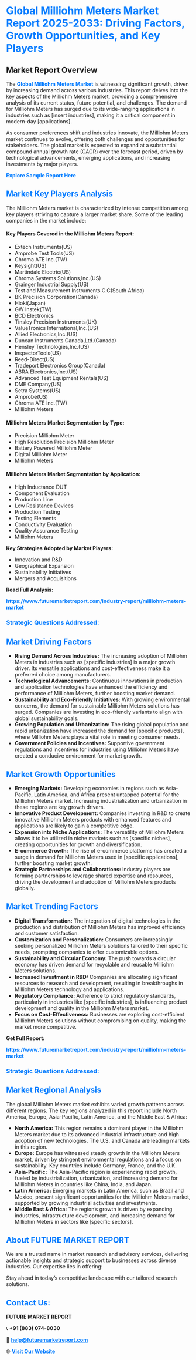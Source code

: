 <h1 style="color: #007BFF;">Global Milliohm Meters Market Report 2025-2033: Driving Factors, Growth Opportunities, and Key Players</h1>

<section id="overview">
<h2>Market Report Overview</h2>
<p>The <a href="https://www.futuremarketreport.com/industry-report/milliohm-meters-market" style="color: #007BFF; text-decoration: none;"><strong>Global Milliohm Meters Market</strong></a> is witnessing significant growth, driven by increasing demand across various industries. This report delves into the key aspects of the Milliohm Meters market, providing a comprehensive analysis of its current status, future potential, and challenges. The demand for Milliohm Meters has surged due to its wide-ranging applications in industries such as [insert industries], making it a critical component in modern-day [applications].</p>
<p>As consumer preferences shift and industries innovate, the Milliohm Meters market continues to evolve, offering both challenges and opportunities for stakeholders. The global market is expected to expand at a substantial compound annual growth rate (CAGR) over the forecast period, driven by technological advancements, emerging applications, and increasing investments by major players.</p>
</section>

<section id="overview">
<p><a href="https://www.futuremarketreport.com/request-sample/reportId=101595" style="color: #007BFF; text-decoration: none;"><strong>Explore Sample Report Here</strong></a></p>
</section>

<section id="key-players">
<h2 style="color: #007BFF;">Market Key Players Analysis</h2>
<p>The Milliohm Meters market is characterized by intense competition among key players striving to capture a larger market share. Some of the leading companies in the market include:</p>
<h4>Key Players Covered in the Milliohm Meters Report:</h4>
<ul><li>Extech Instruments(US)</li><li>Amprobe Test Tools(US)</li><li>Chroma ATE Inc.(TW)</li><li>Keysight(US)</li><li>Martindale Electric(US)</li><li>Chroma Systems Solutions,Inc.(US)</li><li>Grainger Industrial Supply(US)</li><li>Test and Measurement Instruments C.C(South Africa)</li><li>BK Precision Corporation(Canada)</li><li>Hioki(Japan)</li><li>GW Instek(TW)</li><li>BCD Electronics</li><li>Tinsley Precision Instruments(UK)</li><li>ValueTronics International,Inc.(US)</li><li>Allied Electronics,Inc.(US)</li><li>Duncan Instruments Canada,Ltd.(Canada)</li><li>Hensley Technologies,Inc.(US)</li><li>InspectorTools(US)</li><li>Reed-Direct(US)</li><li>Tradeport Electronics Group(Canada)</li><li>ABRA Electronics,Inc.(US)</li><li>Advanced Test Equipment Rentals(US)</li><li>DME Company(US)</li><li>Setra Systems(US)</li><li>Amprobe(US)</li><li>Chroma ATE Inc.(TW)</li><li>Milliohm Meters</li></ul>
<h4>Milliohm Meters Market Segmentation by Type:</h4>
<ul><li>Precision Milliohm Meter</li><li>High Resolution Precision Milliohm Meter</li><li>Battery Powered Milliohm Meter</li><li>Digital Milliohm Meter</li><li>Milliohm Meters</li></ul>

<h4>Milliohm Meters Market Segmentation by Application:</h4>
<ul><li>High Inductance DUT</li><li>Component Evaluation</li><li>Production Line</li><li>Low Resistance Devices</li><li>Production Testing</li><li>Testing Elements</li><li>Conductivity Evaluation</li><li>Quality Assurance Testing</li><li>Milliohm Meters</li></ul>
<p><strong>Key Strategies Adopted by Market Players:</strong></p>
<ul>
<li>Innovation and R&D</li>
<li>Geographical Expansion</li>
<li>Sustainability Initiatives</li>
<li>Mergers and Acquisitions</li>
</ul>
</section>

<section>
<p><strong>Read Full Analysis: </strong></p><a href="https://www.futuremarketreport.com/industry-report/milliohm-meters-market" style="color: #007BFF; text-decoration: none;"><strong>https://www.futuremarketreport.com/industry-report/milliohm-meters-market</strong></a>
<h3 style="color: #007BFF;">Strategic Questions Addressed:</h3>
</section>

<section id="driving-factors">
<h2 style="color: #007BFF;">Market Driving Factors</h2>
<ul>
<li><strong>Rising Demand Across Industries:</strong> The increasing adoption of Milliohm Meters in industries such as [specific industries] is a major growth driver. Its versatile applications and cost-effectiveness make it a preferred choice among manufacturers.</li>
<li><strong>Technological Advancements:</strong> Continuous innovations in production and application technologies have enhanced the efficiency and performance of Milliohm Meters, further boosting market demand.</li>
<li><strong>Sustainability and Eco-Friendly Initiatives:</strong> With growing environmental concerns, the demand for sustainable Milliohm Meters solutions has surged. Companies are investing in eco-friendly variants to align with global sustainability goals.</li>
<li><strong>Growing Population and Urbanization:</strong> The rising global population and rapid urbanization have increased the demand for [specific products], where Milliohm Meters plays a vital role in meeting consumer needs.</li>
<li><strong>Government Policies and Incentives:</strong> Supportive government regulations and incentives for industries using Milliohm Meters have created a conducive environment for market growth.</li>
</ul>
</section>

<section id="growth-opportunities">
<h2 style="color: #007BFF;">Market Growth Opportunities</h2>
<ul>
<li><strong>Emerging Markets:</strong> Developing economies in regions such as Asia-Pacific, Latin America, and Africa present untapped potential for the Milliohm Meters market. Increasing industrialization and urbanization in these regions are key growth drivers.</li>
<li><strong>Innovative Product Development:</strong> Companies investing in R&D to create innovative Milliohm Meters products with enhanced features and applications are likely to gain a competitive edge.</li>
<li><strong>Expansion into Niche Applications:</strong> The versatility of Milliohm Meters allows it to be utilized in niche markets such as [specific niches], creating opportunities for growth and diversification.</li>
<li><strong>E-commerce Growth:</strong> The rise of e-commerce platforms has created a surge in demand for Milliohm Meters used in [specific applications], further boosting market growth.</li>
<li><strong>Strategic Partnerships and Collaborations:</strong> Industry players are forming partnerships to leverage shared expertise and resources, driving the development and adoption of Milliohm Meters products globally.</li>
</ul>
</section>

<section id="trending-factors">
<h2 style="color: #007BFF;">Market Trending Factors</h2>
<ul>
<li><strong>Digital Transformation:</strong> The integration of digital technologies in the production and distribution of Milliohm Meters has improved efficiency and customer satisfaction.</li>
<li><strong>Customization and Personalization:</strong> Consumers are increasingly seeking personalized Milliohm Meters solutions tailored to their specific needs, prompting companies to offer customizable options.</li>
<li><strong>Sustainability and Circular Economy:</strong> The push towards a circular economy has driven demand for recyclable and reusable Milliohm Meters solutions.</li>
<li><strong>Increased Investment in R&D:</strong> Companies are allocating significant resources to research and development, resulting in breakthroughs in Milliohm Meters technology and applications.</li>
<li><strong>Regulatory Compliance:</strong> Adherence to strict regulatory standards, particularly in industries like [specific industries], is influencing product development and quality in the Milliohm Meters market.</li>
<li><strong>Focus on Cost-Effectiveness:</strong> Businesses are exploring cost-efficient Milliohm Meters solutions without compromising on quality, making the market more competitive.</li>
</ul>
</section>

<section>
<p><strong>Get Full Report: </strong></p><a href="https://www.futuremarketreport.com/industry-report/milliohm-meters-market" style="color: #007BFF; text-decoration: none;"><strong>https://www.futuremarketreport.com/industry-report/milliohm-meters-market</strong></a>
<h3 style="color: #007BFF;">Strategic Questions Addressed:</h3>
</section>


<section id="regional-analysis">
<h2 style="color: #007BFF;">Market Regional Analysis</h2>
<p>The global Milliohm Meters market exhibits varied growth patterns across different regions. The key regions analyzed in this report include North America, Europe, Asia-Pacific, Latin America, and the Middle East & Africa:</p>
<ul>
<li><strong>North America:</strong> This region remains a dominant player in the Milliohm Meters market due to its advanced industrial infrastructure and high adoption of new technologies. The U.S. and Canada are leading markets in this region.</li>
<li><strong>Europe:</strong> Europe has witnessed steady growth in the Milliohm Meters market, driven by stringent environmental regulations and a focus on sustainability. Key countries include Germany, France, and the U.K.</li>
<li><strong>Asia-Pacific:</strong> The Asia-Pacific region is experiencing rapid growth, fueled by industrialization, urbanization, and increasing demand for Milliohm Meters in countries like China, India, and Japan.</li>
<li><strong>Latin America:</strong> Emerging markets in Latin America, such as Brazil and Mexico, present significant opportunities for the Milliohm Meters market, supported by growing industrial activities and investments.</li>
<li><strong>Middle East & Africa:</strong> The region’s growth is driven by expanding industries, infrastructure development, and increasing demand for Milliohm Meters in sectors like [specific sectors].</li>
</ul>
</section>

<footer>
<h2 style="color: #007BFF;">About FUTURE MARKET REPORT</h2>
<p>We are a trusted name in market research and advisory services, delivering actionable insights and strategic support to businesses across diverse industries. Our expertise lies in offering:</p>

<p>Stay ahead in today’s competitive landscape with our tailored research solutions.</p>

<h2 style="color: #007BFF;">Contact Us:</h2>
<p><strong>FUTURE MARKET REPORT</strong></p>
<p>📞 <strong>+91 (883) 074-8030</strong></p>
<p>📧 <strong><a href="mailto:help@futuremarketreport.com" style="color: #007BFF;">help@futuremarketreport.com</a></strong></p>
<p>🌐 <strong><a href="https://www.futuremarketreport.com/" style="color: #007BFF;">Visit Our Website</a></strong></p>
</footer>